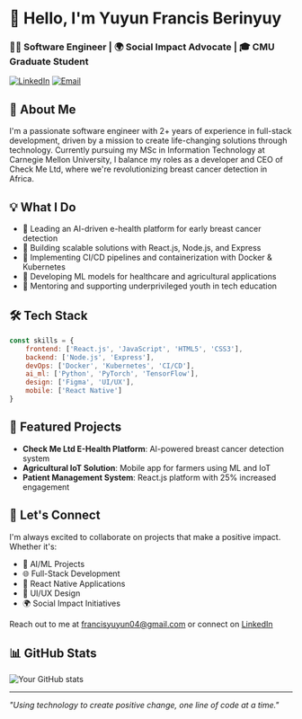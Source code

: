 # 👋 Hello, I'm Yuyun Francis Berinyuy

### 👨‍💻 Software Engineer | 🌍 Social Impact Advocate | 🎓 CMU Graduate Student

[![LinkedIn](https://img.shields.io/badge/LinkedIn-Connect-blue.svg)](https://www.linkedin.com/in/yourprofile)
[![Email](https://img.shields.io/badge/Email-Contact-red.svg)](mailto:francisyuyun04@gmail.com)

## 🚀 About Me

I'm a passionate software engineer with 2+ years of experience in full-stack development, driven by a mission to create life-changing solutions through technology. Currently pursuing my MSc in Information Technology at Carnegie Mellon University, I balance my roles as a developer and CEO of Check Me Ltd, where we're revolutionizing breast cancer detection in Africa.

## 💡 What I Do

- 🏥 Leading an AI-driven e-health platform for early breast cancer detection
- 🌱 Building scalable solutions with React.js, Node.js, and Express
- 🔧 Implementing CI/CD pipelines and containerization with Docker & Kubernetes
- 🤖 Developing ML models for healthcare and agricultural applications
- 👥 Mentoring and supporting underprivileged youth in tech education

## 🛠️ Tech Stack

```javascript
const skills = {
    frontend: ['React.js', 'JavaScript', 'HTML5', 'CSS3'],
    backend: ['Node.js', 'Express'],
    devOps: ['Docker', 'Kubernetes', 'CI/CD'],
    ai_ml: ['Python', 'PyTorch', 'TensorFlow'],
    design: ['Figma', 'UI/UX'],
    mobile: ['React Native']
}
```

## 🌟 Featured Projects

- **Check Me Ltd E-Health Platform**: AI-powered breast cancer detection system
- **Agricultural IoT Solution**: Mobile app for farmers using ML and IoT
- **Patient Management System**: React.js platform with 25% increased engagement

## 🤝 Let's Connect

I'm always excited to collaborate on projects that make a positive impact. Whether it's:
- 🤖 AI/ML Projects
- 🌐 Full-Stack Development
- 📱 React Native Applications
- 🎨 UI/UX Design
- 🌍 Social Impact Initiatives

Reach out to me at francisyuyun04@gmail.com or connect on [LinkedIn](Your-LinkedIn-URL)

## 📊 GitHub Stats

![Your GitHub stats](https://github-readme-stats.vercel.app/api?username=yuyunfrancis&show_icons=true&theme=radical)

---
*"Using technology to create positive change, one line of code at a time."*
